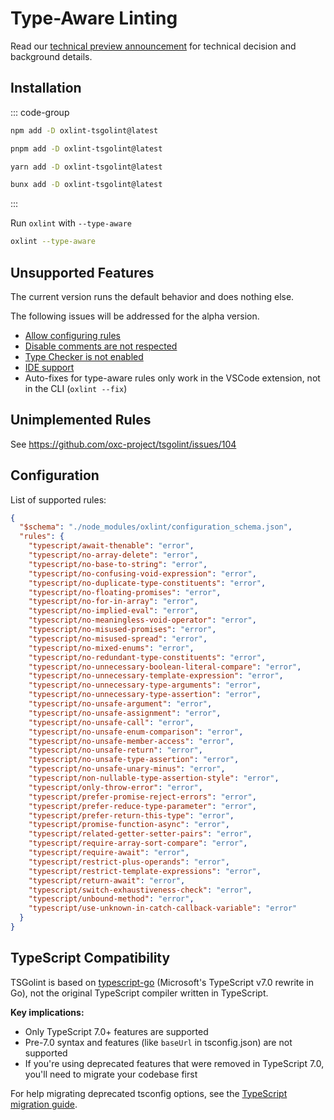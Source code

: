# Type-Aware Linting

Read our [technical preview announcement](/blog/2025-08-17-oxlint-type-aware) for technical decision and background details.

## Installation

::: code-group

```sh [npm]
npm add -D oxlint-tsgolint@latest
```

```sh [pnpm]
pnpm add -D oxlint-tsgolint@latest
```

```sh [yarn]
yarn add -D oxlint-tsgolint@latest
```

```sh [bun]
bunx add -D oxlint-tsgolint@latest
```

:::

Run `oxlint` with `--type-aware`

```bash
oxlint --type-aware
```

## Unsupported Features

The current version runs the default behavior and does nothing else.

The following issues will be addressed for the alpha version.

- [Allow configuring rules](https://github.com/oxc-project/tsgolint/issues/51)
- [Disable comments are not respected](https://github.com/oxc-project/oxc/issues/13491)
- [Type Checker is not enabled](https://github.com/oxc-project/tsgolint/issues/106)
- [IDE support](https://github.com/oxc-project/tsgolint/issues/71)
- Auto-fixes for type-aware rules only work in the VSCode extension, not in the CLI (`oxlint --fix`)

## Unimplemented Rules

See https://github.com/oxc-project/tsgolint/issues/104

## Configuration

List of supported rules:

```json
{
  "$schema": "./node_modules/oxlint/configuration_schema.json",
  "rules": {
    "typescript/await-thenable": "error",
    "typescript/no-array-delete": "error",
    "typescript/no-base-to-string": "error",
    "typescript/no-confusing-void-expression": "error",
    "typescript/no-duplicate-type-constituents": "error",
    "typescript/no-floating-promises": "error",
    "typescript/no-for-in-array": "error",
    "typescript/no-implied-eval": "error",
    "typescript/no-meaningless-void-operator": "error",
    "typescript/no-misused-promises": "error",
    "typescript/no-misused-spread": "error",
    "typescript/no-mixed-enums": "error",
    "typescript/no-redundant-type-constituents": "error",
    "typescript/no-unnecessary-boolean-literal-compare": "error",
    "typescript/no-unnecessary-template-expression": "error",
    "typescript/no-unnecessary-type-arguments": "error",
    "typescript/no-unnecessary-type-assertion": "error",
    "typescript/no-unsafe-argument": "error",
    "typescript/no-unsafe-assignment": "error",
    "typescript/no-unsafe-call": "error",
    "typescript/no-unsafe-enum-comparison": "error",
    "typescript/no-unsafe-member-access": "error",
    "typescript/no-unsafe-return": "error",
    "typescript/no-unsafe-type-assertion": "error",
    "typescript/no-unsafe-unary-minus": "error",
    "typescript/non-nullable-type-assertion-style": "error",
    "typescript/only-throw-error": "error",
    "typescript/prefer-promise-reject-errors": "error",
    "typescript/prefer-reduce-type-parameter": "error",
    "typescript/prefer-return-this-type": "error",
    "typescript/promise-function-async": "error",
    "typescript/related-getter-setter-pairs": "error",
    "typescript/require-array-sort-compare": "error",
    "typescript/require-await": "error",
    "typescript/restrict-plus-operands": "error",
    "typescript/restrict-template-expressions": "error",
    "typescript/return-await": "error",
    "typescript/switch-exhaustiveness-check": "error",
    "typescript/unbound-method": "error",
    "typescript/use-unknown-in-catch-callback-variable": "error"
  }
}
```

## TypeScript Compatibility

TSGolint is based on [typescript-go](https://github.com/microsoft/typescript-go) (Microsoft's TypeScript v7.0 rewrite in Go), not the original TypeScript compiler written in TypeScript.

**Key implications:**

- Only TypeScript 7.0+ features are supported
- Pre-7.0 syntax and features (like `baseUrl` in tsconfig.json) are not supported
- If you're using deprecated features that were removed in TypeScript 7.0, you'll need to migrate your codebase first

For help migrating deprecated tsconfig options, see the [TypeScript migration guide](https://github.com/microsoft/TypeScript/issues/62508#issuecomment-3348649259).
